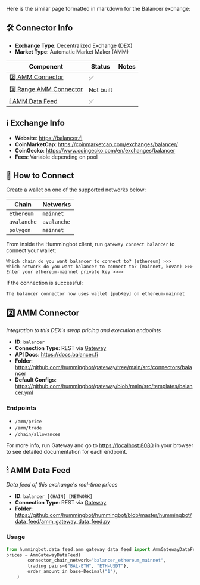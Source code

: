 Here is the similar page formatted in markdown for the Balancer exchange:
## 🛠 Connector Info

- **Exchange Type**: Decentralized Exchange (DEX)
- **Market Type**: Automatic Market Maker (AMM)

| Component | Status | Notes | 
| --------- | ------ | ----- |
| [2️⃣ AMM Connector](#2-amm-connector) | ✅ |
| [3️⃣ Range AMM Connector](#3-range-amm-connector) | Not built |
| [🕯 AMM Data Feed](#amm-data-feed) | ✅ |

## ℹ️ Exchange Info

- **Website**: <https://balancer.fi>
- **CoinMarketCap**: <https://coinmarketcap.com/exchanges/balancer/>
- **CoinGecko**: <https://www.coingecko.com/en/exchanges/balancer>
- **Fees**: Variable depending on pool

## 🔑 How to Connect

Create a wallet on one of the supported networks below:

| Chain | Networks | 
| ----- | -------- |
| `ethereum` | `mainnet` |
| `avalanche` | `avalanche` |
| `polygon` | `mainnet` |


From inside the Hummingbot client, run `gateway connect balancer` to connect your wallet:

```
Which chain do you want balancer to connect to? (ethereum) >>>
Which network do you want balancer to connect to? (mainnet, kovan) >>>
Enter your ethereum-mainnet private key >>>>
```

If the connection is successful:

```
The balancer connector now uses wallet [pubKey] on ethereum-mainnet
```


## 2️⃣ AMM Connector
*Integration to this DEX's swap pricing and execution endpoints*

- **ID**: `balancer`
- **Connection Type**: REST via [Gateway](/gateway)
- **API Docs**: <https://docs.balancer.fi>
- **Folder**: <https://github.com/hummingbot/gateway/tree/main/src/connectors/balancer>
- **Default Configs**: <https://github.com/hummingbot/gateway/blob/main/src/templates/balancer.yml>

### Endpoints

- `/amm/price`
- `/amm/trade`
- `/chain/allowances`


For more info, run Gateway and go to <https://localhost:8080> in your browser to see detailed documentation for each endpoint.

## 🕯 AMM Data Feed
*Data feed of this exchange's real-time prices*

- **ID**: `balancer_[CHAIN]_[NETWORK]`
- **Connection Type**: REST via [Gateway](/gateway)
- **Folder**: <https://github.com/hummingbot/hummingbot/blob/master/hummingbot/data_feed/amm_gateway_data_feed.py>

### Usage

```python
from hummingbot.data_feed.amm_gateway_data_feed import AmmGatewayDataFeed
prices = AmmGatewayDataFeed(
        connector_chain_network="balancer_ethereum_mainnet",
        trading pairs={"BAL-ETH", "ETH-USDT"},
        order_amount_in base=Decimal("1"),
    )
```
```

